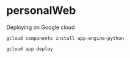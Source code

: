 # personalWeb

Deploying on Google cloud
```
gcloud components install app-engine-python
```

```
gcloud app deploy
```
